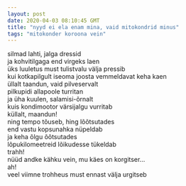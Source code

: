 ```yaml
---
layout: post
date: 2020-04-03 08:10:45 GMT
title: "nyyd ei ela enam mina, vaid mitokondrid minus"
tags: "mitokonder koroona vein"
---
```

silmad lahti, jalga dressid  
ja kohvitilgaga end virgeks laen  
üks luuletus must tulistvalu välja pressib  
kui kotkapilgult iseoma 
joosta vemmeldavat keha kaen  
üllalt taandun, vaid pilveservalt  
pilkupidi allapoole turritan  
ja üha kuulen, salamisi-õrnalt  
kuis kondimootor värsijalgu vurritab  
küllalt, maandun!  
ning tempo tõuseb, hing lõõtsutades  
end vastu kopsunahka nüpeldab  
ja keha õlgu õõtsutades  
lõpukilomeetreid lõikudesse tükeldab  
trahh!  
nüüd andke kähku vein, mu käes on korgitser...  
ah!  
veel viimne trohheus must ennast välja urgitseb  
